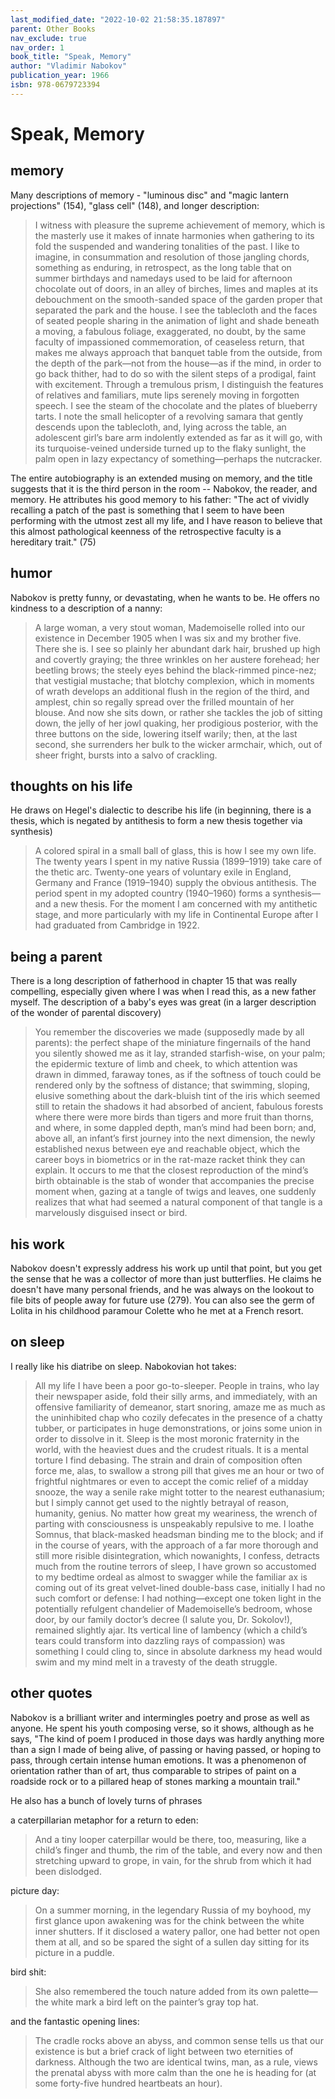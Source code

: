 ```yaml
---
last_modified_date: "2022-10-02 21:58:35.187897"
parent: Other Books
nav_exclude: true
nav_order: 1
book_title: "Speak, Memory"
author: "Vladimir Nabokov"
publication_year: 1966
isbn: 978-0679723394
---
```


# Speak, Memory

## memory
Many descriptions of memory - "luminous disc" and "magic lantern projections" (154), "glass cell" (148), and longer description:

> I witness with pleasure the supreme achievement of memory, which is the masterly use it makes of innate harmonies when gathering to its fold the suspended and wandering tonalities of the past. I like to imagine, in consummation and resolution of those jangling chords, something as enduring, in retrospect, as the long table that on summer birthdays and namedays used to be laid for afternoon chocolate out of doors, in an alley of birches, limes and maples at its debouchment on the smooth-sanded space of the garden proper that separated the park and the house. I see the tablecloth and the faces of seated people sharing in the animation of light and shade beneath a moving, a fabulous foliage, exaggerated, no doubt, by the same faculty of impassioned commemoration, of ceaseless return, that makes me always approach that banquet table from the outside, from the depth of the park—not from the house—as if the mind, in order to go back thither, had to do so with the silent steps of a prodigal, faint with excitement. Through a tremulous prism, I distinguish the features of relatives and familiars, mute lips serenely moving in forgotten speech. I see the steam of the chocolate and the plates of blueberry tarts. I note the small helicopter of a revolving samara that gently descends upon the tablecloth, and, lying across the table, an adolescent girl’s bare arm indolently extended as far as it will go, with its turquoise-veined underside turned up to the flaky sunlight, the palm open in lazy expectancy of something—perhaps the nutcracker.

The entire autobiography is an extended musing on memory, and the title suggests that it is the third person in the room -- Nabokov, the reader, and memory. He attributes his good memory to his father: "The act of vividly recalling a patch of the past is something that I seem to have been performing with the utmost zest all my life, and I have reason to believe that this almost pathological keenness of the retrospective faculty is a hereditary trait." (75)

## humor
Nabokov is pretty funny, or devastating, when he wants to be. He offers no kindness to a description of a nanny:
> A large woman, a very stout woman, Mademoiselle rolled into our existence in December 1905 when I was six and my brother five. There she is. I see so plainly her abundant dark hair, brushed up high and covertly graying; the three wrinkles on her austere forehead; her beetling brows; the steely eyes behind the black-rimmed pince-nez; that vestigial mustache; that blotchy complexion, which in moments of wrath develops an additional flush in the region of the third, and amplest, chin so regally spread over the frilled mountain of her blouse. And now she sits down, or rather she tackles the job of sitting down, the jelly of her jowl quaking, her prodigious posterior, with the three buttons on the side, lowering itself warily; then, at the last second, she surrenders her bulk to the wicker armchair, which, out of sheer fright, bursts into a salvo of crackling.

## thoughts on his life
He draws on Hegel's dialectic to describe his life (in beginning, there is a thesis, which is negated by antithesis to form a new thesis together via synthesis)
> A colored spiral in a small ball of glass, this is how I see my own life. The twenty years I spent in my native Russia (1899–1919) take care of the thetic arc. Twenty-one years of voluntary exile in England, Germany and France (1919–1940) supply the obvious antithesis. The period spent in my adopted country (1940–1960) forms a synthesis—and a new thesis. For the moment I am concerned with my antithetic stage, and more particularly with my life in Continental Europe after I had graduated from Cambridge in 1922.

## being a parent
There is a long description of fatherhood in chapter 15 that was really compelling, especially given where I was when I read this, as a new father myself. The description of a baby's eyes was great (in a larger description of the wonder of parental discovery)

> You remember the discoveries we made (supposedly made by all parents): the perfect shape of the miniature fingernails of the hand you silently showed me as it lay, stranded starfish-wise, on your palm; the epidermic texture of limb and cheek, to which attention was drawn in dimmed, faraway tones, as if the softness of touch could be rendered only by the softness of distance; that swimming, sloping, elusive something about the dark-bluish tint of the iris which seemed still to retain the shadows it had absorbed of ancient, fabulous forests where there were more birds than tigers and more fruit than thorns, and where, in some dappled depth, man’s mind had been born; and, above all, an infant’s first journey into the next dimension, the newly established nexus between eye and reachable object, which the career boys in biometrics or in the rat-maze racket think they can explain. It occurs to me that the closest reproduction of the mind’s birth obtainable is the stab of wonder that accompanies the precise moment when, gazing at a tangle of twigs and leaves, one suddenly realizes that what had seemed a natural component of that tangle is a marvelously disguised insect or bird.

## his work
Nabokov doesn't expressly address his work up until that point, but you get the sense that he was a collector of more than just butterflies. He claims he doesn't have many personal friends, and he was always on the lookout to file bits of people away for future use (279). You can also see the germ of Lolita in his childhood paramour Colette who he met at a French resort.

## on sleep
I really like his diatribe on sleep. Nabokovian hot takes:

> All my life I have been a poor go-to-sleeper. People in trains, who lay their newspaper aside, fold their silly arms, and immediately, with an offensive familiarity of demeanor, start snoring, amaze me as much as the uninhibited chap who cozily defecates in the presence of a chatty tubber, or participates in huge demonstrations, or joins some union in order to dissolve in it. Sleep is the most moronic fraternity in the world, with the heaviest dues and the crudest rituals. It is a mental torture I find debasing. The strain and drain of composition often force me, alas, to swallow a strong pill that gives me an hour or two of frightful nightmares or even to accept the comic relief of a midday snooze, the way a senile rake might totter to the nearest euthanasium; but I simply cannot get used to the nightly betrayal of reason, humanity, genius. No matter how great my weariness, the wrench of parting with consciousness is unspeakably repulsive to me. I loathe Somnus, that black-masked headsman binding me to the block; and if in the course of years, with the approach of a far more thorough and still more risible disintegration, which nowanights, I confess, detracts much from the routine terrors of sleep, I have grown so accustomed to my bedtime ordeal as almost to swagger while the familiar ax is coming out of its great velvet-lined double-bass case, initially I had no such comfort or defense: I had nothing—except one token light in the potentially refulgent chandelier of Mademoiselle’s bedroom, whose door, by our family doctor’s decree (I salute you, Dr. Sokolov!), remained slightly ajar. Its vertical line of lambency (which a child’s tears could transform into dazzling rays of compassion) was something I could cling to, since in absolute darkness my head would swim and my mind melt in a travesty of the death struggle.


## other quotes
Nabokov is a brilliant writer and intermingles poetry and prose as well as anyone. He spent his youth composing verse, so it shows, although as he says, "The kind of poem I produced in those days was hardly anything more than a sign I made of being alive, of passing or having passed, or hoping to pass, through certain intense human emotions. It was a phenomenon of orientation rather than of art, thus comparable to stripes of paint on a roadside rock or to a pillared heap of stones marking a mountain trail."

He also has a bunch of lovely turns of phrases

a caterpillarian metaphor for a return to eden:
> And a tiny looper caterpillar would be there, too, measuring, like a child’s finger and thumb, the rim of the table, and every now and then stretching upward to grope, in vain, for the shrub from which it had been dislodged.

picture day:
> On a summer morning, in the legendary Russia of my boyhood, my first glance upon awakening was for the chink between the white inner shutters. If it disclosed a watery pallor, one had better not open them at all, and so be spared the sight of a sullen day sitting for its picture in a puddle.

bird shit:
> She also remembered the touch nature added from its own palette—the white mark a bird left on the painter’s gray top hat.

and the fantastic opening lines:
> The cradle rocks above an abyss, and common sense tells us that our existence is but a brief crack of light between two eternities of darkness. Although the two are identical twins, man, as a rule, views the prenatal abyss with more calm than the one he is heading for (at some forty-five hundred heartbeats an hour).
